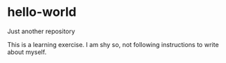 # hello-world
Just another repository

This is a learning exercise.  I am shy so, not following instructions to write about myself.
